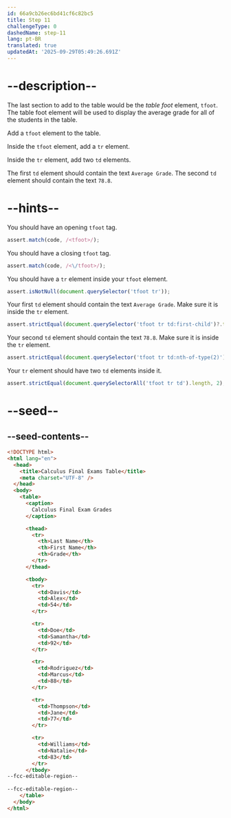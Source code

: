 ```yaml
---
id: 66a9cb26ec6bd41cf6c82bc5
title: Step 11
challengeType: 0
dashedName: step-11
lang: pt-BR
translated: true
updatedAt: '2025-09-29T05:49:26.691Z'
---
```


# --description--

The last section to add to the table would be the <dfn>table foot</dfn> element, `tfoot`. The table foot element will be used to display the average grade for all of the students in the table.

Add a `tfoot` element to the table. 

Inside the `tfoot` element, add a `tr` element.

Inside the `tr` element, add two `td` elements. 

The first `td` element should contain the text `Average Grade`. The second `td` element should contain the text `78.8`.

# --hints--

You should have an opening `tfoot` tag.

```js
assert.match(code, /<tfoot>/);
```

You should have a closing `tfoot` tag.

```js
assert.match(code, /<\/tfoot>/);
```

You should have a `tr` element inside your `tfoot` element.

```js
assert.isNotNull(document.querySelector('tfoot tr'));
```

Your first `td` element should contain the text `Average Grade`. Make sure it is inside the `tr` element.

```js
assert.strictEqual(document.querySelector('tfoot tr td:first-child')?.textContent, 'Average Grade');
```

Your second `td` element should contain the text `78.8`. Make sure it is inside the `tr` element.

```js
assert.strictEqual(document.querySelector('tfoot tr td:nth-of-type(2)')?.textContent, '78.8');
```

Your `tr` element should have two `td` elements inside it.

```js
assert.strictEqual(document.querySelectorAll('tfoot tr td').length, 2);
```

# --seed--

## --seed-contents--

```html
<!DOCTYPE html>
<html lang="en">
  <head>
    <title>Calculus Final Exams Table</title>
    <meta charset="UTF-8" />
  </head>
  <body>
    <table>
      <caption>
        Calculus Final Exam Grades
      </caption>

      <thead>     
        <tr>
          <th>Last Name</th>
          <th>First Name</th>
          <th>Grade</th>
        </tr>
      </thead>

      <tbody>
        <tr>
          <td>Davis</td>
          <td>Alex</td>
          <td>54</td>
        </tr>

        <tr>
          <td>Doe</td>
          <td>Samantha</td>
          <td>92</td>
        </tr>

        <tr>
          <td>Rodriguez</td>
          <td>Marcus</td>
          <td>88</td>
        </tr>

        <tr>
          <td>Thompson</td>
          <td>Jane</td>
          <td>77</td>
        </tr>

        <tr>
          <td>Williams</td>
          <td>Natalie</td>
          <td>83</td>
        </tr>
      </tbody>
--fcc-editable-region--
      
--fcc-editable-region--
    </table>
  </body>
</html>
```
